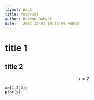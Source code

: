 ```yaml
---
layout: post
title: Tutorial
author: Rozenn Dahyot
date:   2007-12-01 19:41:59 +0000
---
```



# title 1



## title 2

$$
x=2
$$

```
x=[1,2,3];
plot(x)
```